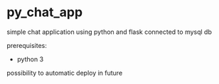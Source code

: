 # py_chat_app
simple chat application using python and flask
connected to mysql db

prerequisites:
- python 3


possibility to automatic deploy in future 